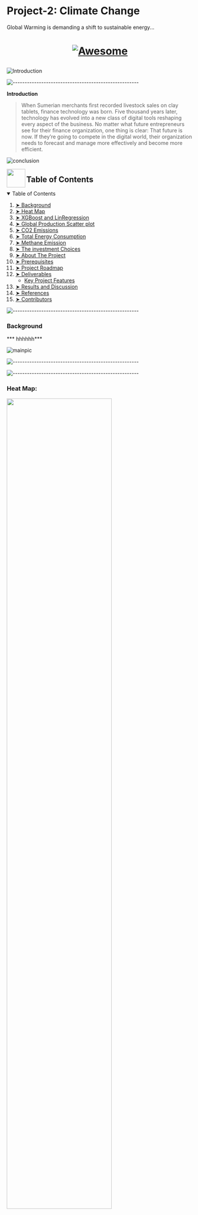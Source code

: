 # Project-2: Climate Change
Global Warming is demanding a shift to sustainable energy...

 
</h1>

<h1 align="center">

[![Awesome](https://cdn.rawgit.com/sindresorhus/awesome/d7305f38d29fed78fa85652e3a63e154dd8e8829/media/badge.svg)](https://github.com/sindresorhus/awesome#readme)
></a> 
 </h1>
 
 ![Introduction](https://user-images.githubusercontent.com/83662813/140378333-f982fdaf-96e0-43cc-884f-867379759419.jpg)
   
![-----------------------------------------------------](https://raw.githubusercontent.com/andreasbm/readme/master/assets/lines/rainbow.png)


**Introduction**
 
> When Sumerian merchants first recorded livestock sales on clay tablets, finance technology was born. Five thousand years later, technology has evolved into a new class of digital tools reshaping every aspect of the business. No matter what future entrepreneurs see for their finance organization, one thing is clear: That future is now. If they’re going to compete in the digital world, their organization needs to forecast and manage more effectively and become more efficient.

![conclusion](https://user-images.githubusercontent.com/83662813/140381950-53f15e6a-43f5-4ca6-b963-e0eb90234caa.jpg)
 
 <!-- TABLE OF CONTENTS -->
 <img align="left" src="https://user-images.githubusercontent.com/65415371/124740340-9eb50180-df12-11eb-9295-e33ac2752c57.png" width="50px" />
<h2 id="table-of-contents"> Table of Contents</h2>

<details open="open">
  <summary>Table of Contents</summary>
  <ol>
    <li><a href="#Background"> ➤ Background</a></li>
    <li><a href="#Heat-Map"> ➤ Heat Map</a></li>
    <li><a href="#XGBoost-and-LinRegression"> ➤ XGBoost and LinRegression</a></li>
    <li><a href="#Global-Production-Scatter-plot"> ➤ Global Production Scatter plot</a></li>
    <li><a href="#CO2-Emissions"> ➤ CO2 Emissions</a></li>
    <li><a href="#Total-Energy-Consumption"> ➤ Total Energy Consumption</a></li>
    <li><a href="#Methane-Emission"> ➤ Methane Emission</a></li>
    <li><a href="#The-investment-Choices"> ➤ The investment Choices</a></li>
    <li><a href="about-the-project"> ➤ About The Project</a></li>
    <li><a href="#Prerequisites"> ➤ Prerequisites</a></li>
    <li><a href="#Project-roadmap"> ➤ Project Roadmap</a></li>
    <li>
      <a href="#Deliverables"> ➤ Deliverables</a>
      <ul>
        <li><a href="#Key-Project-Features">Key Project Features</a></li>
      </ul>
    </li>
    <!--<li><a href="#experiments">Experiments</a></li>-->
    <li><a href="#results-and-discussion"> ➤ Results and Discussion</a></li>
    <li><a href="#references"> ➤ References</a></li>
    <li><a href="#contributors"> ➤ Contributors</a></li>
  </ol>
 
 ![-----------------------------------------------------](https://raw.githubusercontent.com/andreasbm/readme/master/assets/lines/rainbow.png)
 
 
 ### Background

*** hhhhhh***

![mainpic](https://user-images.githubusercontent.com/83662813/137146813-b484bb42-ecbc-4c0b-8b34-947f88faf444.jpg)
 
![-----------------------------------------------------](https://raw.githubusercontent.com/andreasbm/readme/master/assets/lines/rainbow.png)
 

 
![-----------------------------------------------------](https://raw.githubusercontent.com/andreasbm/readme/master/assets/lines/rainbow.png)

### Heat Map:

<p align="left"><img width=75% src="https://user-images.githubusercontent.com/83662813/140378691-819e930c-fec2-4c1b-ba3c-971859873efd.jpg"></p>


 
![-----------------------------------------------------](https://raw.githubusercontent.com/andreasbm/readme/master/assets/lines/rainbow.png)   

### XGBoost and LinRegression

<p align="left"><img width=75% src="https://user-images.githubusercontent.com/83662813/140379393-b3680d32-83c3-47a1-9364-21dac7a37c39.jpg"></p>


 
![-----------------------------------------------------](https://raw.githubusercontent.com/andreasbm/readme/master/assets/lines/rainbow.png)   
     
### Global Production Scatter plot

<p align="left"><img width=75% src="https://user-images.githubusercontent.com/83662813/140380462-f9d3806a-7d0e-4c63-a555-2960312dce7c.jpg"></p>

 
![-----------------------------------------------------](https://raw.githubusercontent.com/andreasbm/readme/master/assets/lines/rainbow.png)   
   
### CO2 Emissions 
  
<p align="left"><img width=75% src="https://user-images.githubusercontent.com/83662813/140380661-dadd8056-d899-4e44-a863-e46ad4f93231.jpg"></p>


 
![-----------------------------------------------------](https://raw.githubusercontent.com/andreasbm/readme/master/assets/lines/rainbow.png)
   
### Total Energy Consumption

<p align="left"><img width=75% src="https://user-images.githubusercontent.com/83662813/140380798-deba2b4b-4c4e-4c76-97f4-12ccd3dbf278.jpg"></p>


   
![-----------------------------------------------------](https://raw.githubusercontent.com/andreasbm/readme/master/assets/lines/rainbow.png) 
 
### Methane Emission

<p align="left"><img width=75% src="https://user-images.githubusercontent.com/83662813/140380949-13458dd3-b87b-4a60-b216-9a0de9b47346.jpg"></p>


   
![-----------------------------------------------------](https://raw.githubusercontent.com/andreasbm/readme/master/assets/lines/rainbow.png)
 
 ### The investment Choices
 
 <p align="left"><img width=75% src="https://user-images.githubusercontent.com/83662813/140381230-f0150edb-9752-4a2b-a659-9b4ed795ef07.jpg"></p>
 
  
 ![-----------------------------------------------------](https://raw.githubusercontent.com/andreasbm/readme/master/assets/lines/rainbow.png)

<!-- ABOUT THE PROJECT -->
 <img align="left" src="https://user-images.githubusercontent.com/65415371/124739629-f43cde80-df11-11eb-9033-c5d1d7194f03.png" width="50px" />
<h2 id="about-the-project"> About The Project</h2>
 
 <p align="justify">
  
   
 ![-----------------------------------------------------](https://raw.githubusercontent.com/andreasbm/readme/master/assets/lines/rainbow.png)
  
<!-- PREREQUISITES -->
<img align="left" src="https://user-images.githubusercontent.com/65415371/124740780-04a18900-df13-11eb-8a53-ad66e031b55f.png" width="50px" />
<h2 id="prerequisites"> Prerequisites</h2>

[![made-with-python](https://img.shields.io/badge/Made%20with-Python-1f425f.svg)](https://www.python.org/) <br>
[![Made withJupyter](https://img.shields.io/badge/Made%20with-Jupyter-orange?style=for-the-badge&logo=Jupyter)](https://jupyter.org/try) <br>

<!--This project is written in Python programming language. <br>-->
The following open source packages are used in this project:
* Numpy
* Pandas
* Matplotlib
* Python
* XGBoost
* lin Regression
 
![-----------------------------------------------------](https://raw.githubusercontent.com/andreasbm/readme/master/assets/lines/rainbow.png)

<!-- ROADMAP -->
 <img align="left" src="https://user-images.githubusercontent.com/65415371/124739746-10d91680-df12-11eb-86cd-9aa9494e01bd.png" width="50px" />
<h2 id="roadmap"> Roadmap</h2>
 
 <p align="justify">
  
  * 
  * 
  * 
  * 
  
 ![-----------------------------------------------------](https://raw.githubusercontent.com/andreasbm/readme/master/assets/lines/rainbow.png)


<!-- DELIVERABLES -->
 <img align="left" src="https://user-images.githubusercontent.com/65415371/124741011-3581be00-df13-11eb-8d9a-b44e6fe248a8.png" width="50px" />
<h2 id="deliverables"> Deliverables</h2>
 
 <p align="justify">
  
  **Heaat Map**
 
  
 **Metane Emmission Plot**
 
  
**Temperature Effect of Production**

  
**CO2 emmission per region**
  
  
 ![-----------------------------------------------------](https://raw.githubusercontent.com/andreasbm/readme/master/assets/lines/rainbow.png)
 
 

<!-- KEY PROJECT FEATURES -->
 <img align="left" src="https://user-images.githubusercontent.com/65415371/124739888-2cdcb800-df12-11eb-8952-5be64764a7aa.png" width="50px" />
<h2 id="key-project-features"> Key Project Features</h2>

1. Scatter Plots showing methane emmission per global region.
 
2. XGBoost and Lin Regression Models used to predict rising sea levels.
 
3. The rise in temeperatures effect on the world maize, rice and wheat production. 
 
4. The shift or lack thereof from fossil fuels to sustainable energy sources.
 
5. Heat maps showing an increase in temeperature over the last 50 years.
 
6. The Use of electricity and alternative energy sources
 
7. Investment trends indicating human behavior
 
8. The ipcc report on climate change with an emthasis on the climate's temature increase to 1.5 degrees above pre-industrial levels.

9. Countries taking strides to lower their carbon emmisons by 2030
 
![-----------------------------------------------------](https://raw.githubusercontent.com/andreasbm/readme/master/assets/lines/rainbow.png)

<!-- RESULTS AND DISCUSSION -->
<img align="left" src="https://user-images.githubusercontent.com/65415371/124740181-74634400-df12-11eb-929c-9aa1bf060806.png" width="50px" />
<h2 id="results-and-discussion"> Results and Discussion</h2>

<p align="justify">
 


 
![-----------------------------------------------------](https://raw.githubusercontent.com/andreasbm/readme/master/assets/lines/rainbow.png)

<!-- REFERENCES -->
<img align="left" src="https://user-images.githubusercontent.com/65415371/124740898-1b47e000-df13-11eb-9518-037652dceeb8.png" width="50px" />
<h2 id="references"> References</h2>
 
 <p align="justify">
  
 * 
 * 
 * 
 * 
 * 
 * 
 * 
 * 
  
 ![-----------------------------------------------------](https://raw.githubusercontent.com/andreasbm/readme/master/assets/lines/rainbow.png)

<!-- CONTRIBUTORS -->
<img align="left" src="https://user-images.githubusercontent.com/65415371/124740842-108d4b00-df13-11eb-99f7-c36edc39b2a0.png" width="50px" />
<h2 id="contributors"> Contributors</h2>


 
Group Members: *** Keith Louis, Ameera Gafoor ***

 
 <img src="https://user-images.githubusercontent.com/83662813/137408618-204b30ae-a83f-4a28-b10f-aa60ef66343e.png" align="center"
   alt="bank logo by Keith Louis" width="420" height="250">
 
